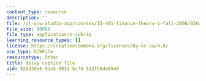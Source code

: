 ```yaml
---
content_type: resource
description: ''
file: /ol-ocw-studio-app/courses/15-401-finance-theory-i-fall-2008/926d30e69da55011bc7d512fb6de65e9_rMsu4v-UlkA.vtt
file_size: 90080
file_type: application/x-subrip
learning_resource_types: []
license: https://creativecommons.org/licenses/by-nc-sa/4.0/
ocw_type: OCWFile
resourcetype: Other
title: 3play caption file
uid: 926d30e6-9da5-5011-bc7d-512fb6de65e9
---
```

